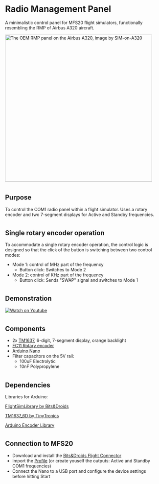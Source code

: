 # Radio Management Panel
A minimalistic control panel for MFS20 flight simulators, functionally resembling the RMP of Airbus A320 aircraft.

<img title="The OEM RMP panel on the Airbus A320, image by SIM-on-A320" src="https://sim-on-a320.com/wp-content/uploads/2017/12/RMP_OEM1-768x576.jpg" width="480px">

#
## Purpose
To control the COM1 radio panel within a flight simulator.  Uses a rotary encoder and two 7-segment displays for Active and Standby frequencies.


#
## Single rotary encoder operation
To accommodate a single rotary encoder operation, the control logic is designed so that the click of the button is switching between two control modes:
- Mode 1: control of MHz part of the frequency
    - Button click: Switches to Mode 2
- Mode 2: control of KHz part of the frequency
    - Button click: Sends "SWAP" signal and switches to Mode 1


#
## Demonstration
[![Watch on Youtube](https://img.youtube.com/vi/cJvjje6fKA4/0.jpg)](https://www.youtube.com/watch?v=cJvjje6fKA4)

#
## Components
- 2x [TM1637](https://www.rlocman.ru/i/File/2020/04/03/Datasheet_TM1637.pdf), 6-digit, 7-segment display, orange backlight
- [EC11 Rotary encoder](https://www.farnell.com/datasheets/1837001.pdf)
- [Arduino Nano](https://store.arduino.cc/products/arduino-nano)
- Filter capacitors on the 5V rail:
    - 100uF Electrolytic
    - 10nF Polypropylene

#
## Dependencies
Libraries for Arduino:

[FlightSimLibrary by Bits&Droids](https://github.com/BitsAndDroids/BitsAndDroidsFlightSimLibrary)

[TM1637_6D by TinyTronics](https://github.com/TinyTronics/TM1637_6D)

[Arduino Encoder Library](https://www.arduinolibraries.info/libraries/encoder)

#
## Connection to MFS20
- Download and install the [Bits&Droids Flight Connector](https://www.bitsanddroids.com/release-notes-1-6-0/)
- Import the [Profile](RMP.json) (or create youself the outputs: Active and Standby COM1 frequencies)
- Connect the Nano to a USB port and configure the device settings before hitting Start
